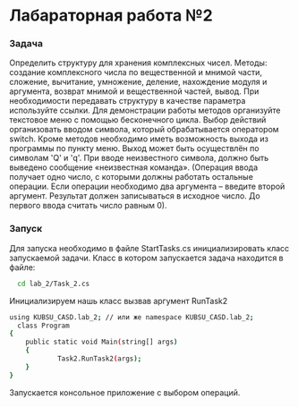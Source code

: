 # Лабараторная работа №2

### Задача
Определить структуру для хранения комплексных чисел. Методы: создание комплексного
числа по вещественной и мнимой части, сложение, вычитание, умножение, деление,
нахождение модуля и аргумента, возврат мнимой и вещественной частей, вывод. При
необходимости передавать структуру в качестве параметра используйте ссылки.
Для демонстрации работы методов организуйте текстовое меню с помощью бесконечного
цикла. Выбор действий организовать вводом символа, который обрабатывается
оператором switch. Кроме методов необходимо иметь возможность выхода из программы
по пункту меню. Выход может быть осуществлён по символам 'Q' и 'q'. При вводе
неизвестного символа, должно быть выведено сообщение «неизвестная команда».
(Операция ввода получает одно число, с которыми должны работать остальные операции.
Если операции необходимо два аргумента – введите второй аргумент. Результат должен
записываться в исходное число. До первого ввода считать число равным 0).

### Запуск

Для запуска необходимо в файле StartTasks.cs инициализировать класс запускаемой задачи.
Класс в котором запускается задача находится в файле:

```bash
  cd lab_2/Task_2.cs
```

Инициализируем нашь класс вызвав аргумент RunTask2

```bash
using KUBSU_CASD.lab_2; // или же namespace KUBSU_CASD.lab_2;
  class Program
{
    public static void Main(string[] args)
    {
            Task2.RunTask2(args);
    }
}
```

Запускается консольное приложение с выбором операций.